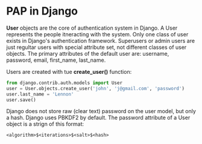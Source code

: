 # PAP in Django

**User** objects are the core of authentication system in Django. A User represents the people itneracting with the system. Only one class of user exists in Django's authentication framework. Superusers or admin users are just regultar users with special attribute set, not different classes of user objects. The primary attributes of the default user are: username, password, email, first_name, last_name. 

Users are created with tue **create_user()** function:

```python
from django.contrib.auth.models import User
user = User.objects.create_user('john', 'j@gmail.com', 'password')
user.last_name = 'Lennon'
user.save()
```


Django does not store raw (clear text) password on the user model, but only a hash. Django uses PBKDF2 by default. The password attribute of a User object is a strign of this format:

```
<algorithm>$<iterations>$<salt>$<hash>
```
